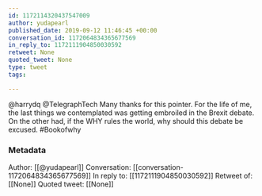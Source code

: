 ```yaml
---
id: 1172114320437547009
author: yudapearl
published_date: 2019-09-12 11:46:45 +00:00
conversation_id: 1172064834365677569
in_reply_to: 1172111904850030592
retweet: None
quoted_tweet: None
type: tweet
tags:

---
```


@harrydq @TelegraphTech Many thanks for this pointer. For the life of me, the last things we contemplated was getting embroiled in the Brexit debate. On the other had, if the WHY rules the world, why should this debate be excused. #Bookofwhy

### Metadata

Author: [[@yudapearl]]
Conversation: [[conversation-1172064834365677569]]
In reply to: [[1172111904850030592]]
Retweet of: [[None]]
Quoted tweet: [[None]]
